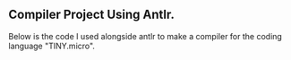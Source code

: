 ## Compiler Project Using Antlr.


Below is the code I used alongside antlr to make a compiler for the coding language "TINY.micro".
